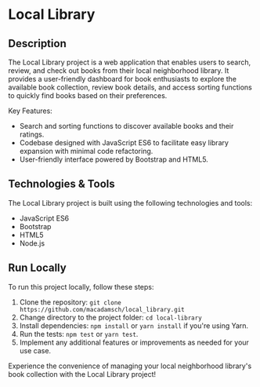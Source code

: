 # Local Library

## Description

The Local Library project is a web application that enables users to search, review, and check out books from their local neighborhood library. It provides a user-friendly dashboard for book enthusiasts to explore the available book collection, review book details, and access sorting functions to quickly find books based on their preferences.

Key Features:
- Search and sorting functions to discover available books and their ratings.
- Codebase designed with JavaScript ES6 to facilitate easy library expansion with minimal code refactoring.
- User-friendly interface powered by Bootstrap and HTML5.

## Technologies & Tools

The Local Library project is built using the following technologies and tools:
- JavaScript ES6
- Bootstrap
- HTML5
- Node.js

## Run Locally
To run this project locally, follow these steps:

1. Clone the repository: `git clone https://github.com/macadamsch/local_library.git`
2. Change directory to the project folder: `cd local-library`
3. Install dependencies: `npm install` or `yarn install` if you're using Yarn.
4. Run the tests: `npm test` or `yarn test`.
5. Implement any additional features or improvements as needed for your use case.

Experience the convenience of managing your local neighborhood library's book collection with the Local Library project!
